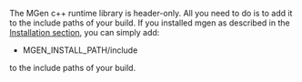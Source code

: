 ---
---

The MGen c++ runtime library is header-only. All you need to do is to add it to the include paths of your build. If you installed mgen as described in the [Installation section](index_e1_Installation.html), you can simply add:

 * MGEN_INSTALL_PATH/include

to the include paths of your build. 


